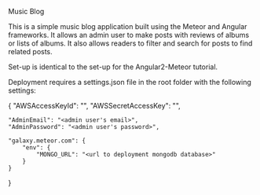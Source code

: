 Music Blog

This is a simple music blog application built using the Meteor and Angular frameworks. It allows an admin user to make posts with reviews of albums or lists of albums. It also allows readers to filter and search for posts to find related posts.

Set-up is identical to the set-up for the Angular2-Meteor tutorial.

Deployment requires a settings.json file in the root folder with the following settings:

{
    "AWSAccessKeyId": "<AWS public key>",
    "AWSSecretAccessKey": "<AWS secret key>",

    "AdminEmail": "<admin user's email>",
    "AdminPassword": "<admin user's password>",

    "galaxy.meteor.com": {
        "env": {
            "MONGO_URL": "<url to deployment mongodb database>"
        }
    }
}
